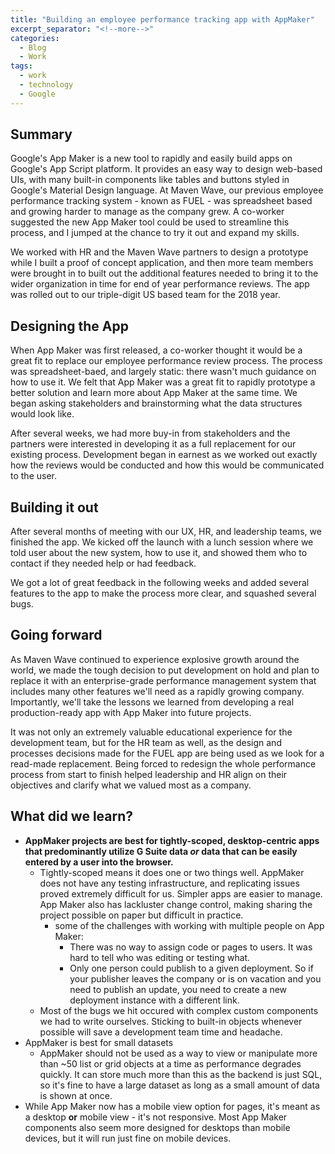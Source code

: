 ```yaml
---
title: "Building an employee performance tracking app with AppMaker"
excerpt_separator: "<!--more-->"
categories:
  - Blog
  - Work
tags:
  - work
  - technology
  - Google
---
```


## Summary
Google's App Maker is a new tool to rapidly and easily build apps on Google's App Script platform. It provides an easy way to design web-based UIs, with many built-in components like tables and buttons styled in Google's Material Design language. At Maven Wave, our previous employee performance tracking system - known as FUEL - was spreadsheet based and growing harder to  manage as the company grew. A co-worker  suggested the new App Maker tool could be used to streamline this process, and I jumped at the chance to try it  out and expand my skills. 

We worked with HR and the Maven Wave partners to design a prototype while I built a proof of concept application, and then more team members were brought in to built out the additional features needed to bring it to the wider organization in time for end of year performance reviews. The app was rolled out to our triple-digit US based team for the 2018 year.

## Designing the App
When App Maker was first released, a co-worker thought it would be a great fit to replace our employee performance review process. The process was spreadsheet-baed, and largely static: there wasn't much guidance on how to use it. We felt that App Maker was a great fit to rapidly prototype a better solution and learn more about App Maker at the same time. We began asking stakeholders and brainstorming what the data structures would look like.

After several weeks, we had more buy-in from stakeholders and the partners were interested in developing it as a full replacement for our existing process. Development began in earnest as we worked out exactly how the reviews would be conducted and how this would be communicated to the user.

## Building it out
After several months of meeting with  our UX, HR, and leadership teams, we finished the app. We kicked off the launch with a lunch session where we told user about the new system, how to use it, and showed them who to contact if they needed help or had feedback.

We got a lot of great feedback in the following weeks and added several features to the app to make the process more clear, and squashed several bugs.

## Going forward
As Maven Wave continued to experience explosive growth around the world, we made the tough decision to put development on hold and plan to replace it with an enterprise-grade performance management system that includes many other features we'll need as a rapidly growing company. Importantly, we'll take the lessons we learned from developing a real production-ready app with App Maker into future projects. 

It was not only an extremely valuable educational experience for the development team, but for the HR team as well, as the design and processes decisions made for the FUEL app are being used as we look for a read-made replacement. Being forced to redesign the whole performance process from start to finish helped leadership and HR align on their objectives and clarify what we valued most as a company.

## What did we learn?
* **AppMaker projects are best for tightly-scoped, desktop-centric apps that predominantly utilize G Suite data _or_ data that can be easily entered by a user into the browser.**
  * Tightly-scoped means it does one or two things well. AppMaker does not have any testing infrastructure, and replicating issues proved extremely difficult for us. Simpler apps are easier to manage. App Maker also has lackluster change control, making sharing the project possible on paper but difficult in practice.
    * some of the challenges with working with multiple people on App Maker:
      * There was no way to assign code or pages to users. It was hard to tell who was editing or testing what.
      * Only one person could publish to a given deployment. So if your publisher leaves the company or is on vacation and you need to publish an update, you need to create a new deployment instance with a different link.
  * Most of the bugs we hit occured with complex custom components we had to write ourselves. Sticking to built-in objects whenever possible will save a development team time and headache.
* AppMaker is best for small datasets
  * AppMaker should not be used as a way to view or manipulate more than ~50 list or grid objects at a time as performance degrades quickly. It can store much more than this as the backend is just SQL, so it's fine to have a large dataset as long as a small amount of data is shown at once.
* While App Maker now has a mobile view option for pages, it's meant as a desktop __or__ mobile view - it's not responsive. Most App Maker components also seem more designed for desktops than mobile devices, but it will run just fine on mobile devices.